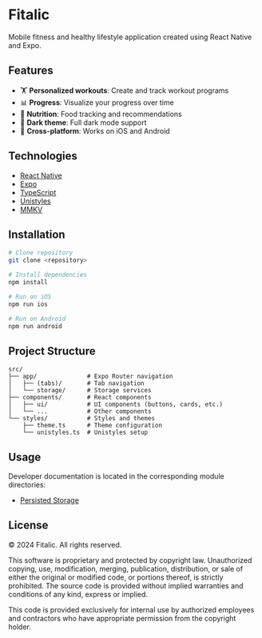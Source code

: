 # Fitalic

Mobile fitness and healthy lifestyle application created using React Native and Expo.

## Features

- 🏋️ **Personalized workouts**: Create and track workout programs
- 📊 **Progress**: Visualize your progress over time
- 🍎 **Nutrition**: Food tracking and recommendations
- 🌙 **Dark theme**: Full dark mode support
- 📱 **Cross-platform**: Works on iOS and Android

## Technologies

- [React Native](https://reactnative.dev/)
- [Expo](https://expo.dev/)
- [TypeScript](https://www.typescriptlang.org/)
- [Unistyles](https://github.com/jpudysz/react-native-unistyles)
- [MMKV](https://github.com/mrousavy/react-native-mmkv)

## Installation

```bash
# Clone repository
git clone <repository>

# Install dependencies
npm install

# Run on iOS
npm run ios

# Run on Android
npm run android
```

## Project Structure

```
src/
├── app/              # Expo Router navigation
│   ├── (tabs)/       # Tab navigation
│   └── storage/      # Storage services
├── components/       # React components
│   ├── ui/           # UI components (buttons, cards, etc.)
│   └── ...           # Other components
└── styles/           # Styles and themes
    ├── theme.ts      # Theme configuration
    └── unistyles.ts  # Unistyles setup
```

## Usage

Developer documentation is located in the corresponding module directories:

- [Persisted Storage](src/app/storage/README.md)

## License

© 2024 Fitalic. All rights reserved.

This software is proprietary and protected by copyright law. Unauthorized copying, use, modification, merging, publication, distribution, or sale of either the original or modified code, or portions thereof, is strictly prohibited. The source code is provided without implied warranties and conditions of any kind, express or implied.

This code is provided exclusively for internal use by authorized employees and contractors who have appropriate permission from the copyright holder. 